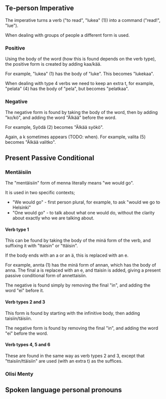 ## Te-person Imperative

The imperative turns a verb ("to read", "lukea" (1)) into a
command ("read!", "lue").

When dealing with groups of people a different form is used.

### Positive

Using the body of the word (how this is found depends on the verb type),
the positive form is created by adding kaa/kää.

For example, "lukea" (1) has the body of "luke". This becomes "lukekaa".

When dealing with type 4 verbs we need to keep an extra t, for example,
"pelata" (4) has the body of "pela", but becomes "pelatkaa".

### Negative

The negative form is found by taking the body of the word, then by
adding "ko/kö", and adding the word "Älkää" before the word.

For example, Syödä (2) becomes "Älkää syökö".

Again, a k sometimes appears (TODO: when). For example, valita (5)
becomes "Älkää valitko".

## Present Passive Conditional

### Mentäisiin

The "mentäisiin" form of menna literally means "we would go".

It is used in two specific contexts;

- "We would go" - first person plural, for example, to ask "would we go to
  Helsinki"
- "One would go" - to talk about what one would do, without the clarity about
  exactly who we are talking about.

#### Verb type 1

This can be found by taking the body of the minä form of the verb, and
suffixing it with "ttaisin" or "ttäisin".

If the body ends with an a or an ä, this is replaced with an e.

For example, annta (1) has the minä form of annan, which has the body of
anna. The final a is replaced with an e, and ttaisin is added, giving a
present passive conditional form of annettaisiin.

The negative is found simply by removing the final "in", and adding
the word "ei" before it.

#### Verb types 2 and 3

This form is found by starting with the infinitive body, then adding
taisiin/täisiin.

The negative form is found by removing the final "in", and adding the
word "ei" before the word.

#### Verb types 4, 5 and 6

These are found in the same way as verb types 2 and 3, except that
"ttaisiin/ttäisiin" are used (with an extra t) as the suffices.

### Olisi Menty


## Spoken language personal pronouns


